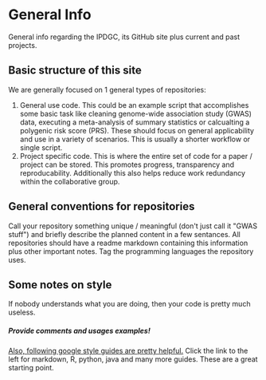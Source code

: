 # General Info

General info regarding the IPDGC, its GitHub site plus current and past projects.

## Basic structure of this site

We are generally focused on 1 general types of repositories:
1. General use code.
  This could be an example script that accomplishes some basic task like cleaning genome-wide association study (GWAS) data, executing a meta-analysis of summary statistics or calcualting a polygenic risk score (PRS).
   These should focus on general applicability and use in a variety of scenarios.
   This is usually a shorter workflow or single script.
2. Project specific code.
  This is where the entire set of code for a paper / project can be stored.
  This promotes progress, transparency and reproducability.
  Additionally this also helps reduce work redundancy within the collaborative group.

## General conventions for repositories

Call your repository something unique / meaningful (don't just call it "GWAS stuff") and briefly describe the planned content in a few sentances.
All repositories should have a readme markdown containing this information plus other important notes.
Tag the programming languages the repository uses.

## Some notes on style

If nobody understands what you are doing, then your code is pretty much useless.
##### Provide comments and usages examples!
[Also, following google style guides are pretty helpful.](https://github.com/google/styleguide) Click the link to the left for markdown, R, python, java and many more guides. These are a great starting point.
